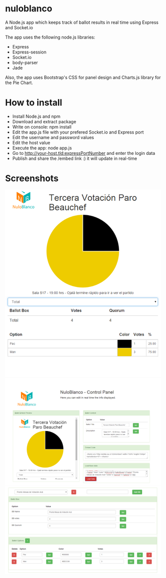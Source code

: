 # nuloblanco
A Node.js app which keeps track of ballot results in real time using Express and Socket.io

The app uses the following node.js libraries:
* Express
* Express-session
* Socket.io
* body-parser
* Jade

Also, the app uses Bootstrap's CSS for panel design and Charts.js library for the Pie Chart.

# How to install

* Install Node.js and npm
* Download and extract package
* Write on console: 
    npm install
* Edit the app.js file with your prefered Socket.io and Express port
* Edit the username and password values
* Edit the host value
* Execute the app:
    node app.js
* Go to http://your-host.tld:expressPortNumber and enter the login data
* Publish and share the /embed link :) it will update in real-time

# Screenshots

![Viewer Mode](/screenshots/pacman.png?raw=true "Viewer Mode")
![Panel: Preview and context info](/screenshots/panel1.png?raw=true "Panel: Preview and context info")
![Panel: Ballot boxes and options](/screenshots/panel2.png?raw=true "Panel: Ballot boxes and options")